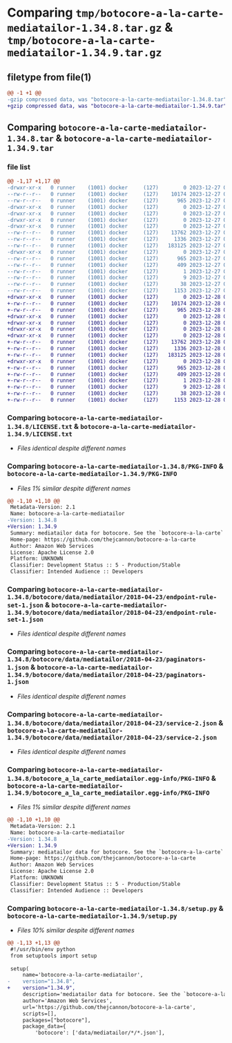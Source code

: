 # Comparing `tmp/botocore-a-la-carte-mediatailor-1.34.8.tar.gz` & `tmp/botocore-a-la-carte-mediatailor-1.34.9.tar.gz`

## filetype from file(1)

```diff
@@ -1 +1 @@
-gzip compressed data, was "botocore-a-la-carte-mediatailor-1.34.8.tar", last modified: Wed Dec 27 01:06:53 2023, max compression
+gzip compressed data, was "botocore-a-la-carte-mediatailor-1.34.9.tar", last modified: Thu Dec 28 01:06:54 2023, max compression
```

## Comparing `botocore-a-la-carte-mediatailor-1.34.8.tar` & `botocore-a-la-carte-mediatailor-1.34.9.tar`

### file list

```diff
@@ -1,17 +1,17 @@
-drwxr-xr-x   0 runner    (1001) docker     (127)        0 2023-12-27 01:06:53.291344 botocore-a-la-carte-mediatailor-1.34.8/
--rw-r--r--   0 runner    (1001) docker     (127)    10174 2023-12-27 01:06:53.000000 botocore-a-la-carte-mediatailor-1.34.8/LICENSE.txt
--rw-r--r--   0 runner    (1001) docker     (127)      965 2023-12-27 01:06:53.291344 botocore-a-la-carte-mediatailor-1.34.8/PKG-INFO
-drwxr-xr-x   0 runner    (1001) docker     (127)        0 2023-12-27 01:06:53.291344 botocore-a-la-carte-mediatailor-1.34.8/botocore/
-drwxr-xr-x   0 runner    (1001) docker     (127)        0 2023-12-27 01:06:53.291344 botocore-a-la-carte-mediatailor-1.34.8/botocore/data/
-drwxr-xr-x   0 runner    (1001) docker     (127)        0 2023-12-27 01:06:53.291344 botocore-a-la-carte-mediatailor-1.34.8/botocore/data/mediatailor/
-drwxr-xr-x   0 runner    (1001) docker     (127)        0 2023-12-27 01:06:53.291344 botocore-a-la-carte-mediatailor-1.34.8/botocore/data/mediatailor/2018-04-23/
--rw-r--r--   0 runner    (1001) docker     (127)    13762 2023-12-27 01:06:29.000000 botocore-a-la-carte-mediatailor-1.34.8/botocore/data/mediatailor/2018-04-23/endpoint-rule-set-1.json
--rw-r--r--   0 runner    (1001) docker     (127)     1336 2023-12-27 01:06:29.000000 botocore-a-la-carte-mediatailor-1.34.8/botocore/data/mediatailor/2018-04-23/paginators-1.json
--rw-r--r--   0 runner    (1001) docker     (127)   183125 2023-12-27 01:06:29.000000 botocore-a-la-carte-mediatailor-1.34.8/botocore/data/mediatailor/2018-04-23/service-2.json
-drwxr-xr-x   0 runner    (1001) docker     (127)        0 2023-12-27 01:06:53.291344 botocore-a-la-carte-mediatailor-1.34.8/botocore_a_la_carte_mediatailor.egg-info/
--rw-r--r--   0 runner    (1001) docker     (127)      965 2023-12-27 01:06:53.000000 botocore-a-la-carte-mediatailor-1.34.8/botocore_a_la_carte_mediatailor.egg-info/PKG-INFO
--rw-r--r--   0 runner    (1001) docker     (127)      409 2023-12-27 01:06:53.000000 botocore-a-la-carte-mediatailor-1.34.8/botocore_a_la_carte_mediatailor.egg-info/SOURCES.txt
--rw-r--r--   0 runner    (1001) docker     (127)        1 2023-12-27 01:06:53.000000 botocore-a-la-carte-mediatailor-1.34.8/botocore_a_la_carte_mediatailor.egg-info/dependency_links.txt
--rw-r--r--   0 runner    (1001) docker     (127)        9 2023-12-27 01:06:53.000000 botocore-a-la-carte-mediatailor-1.34.8/botocore_a_la_carte_mediatailor.egg-info/top_level.txt
--rw-r--r--   0 runner    (1001) docker     (127)       38 2023-12-27 01:06:53.291344 botocore-a-la-carte-mediatailor-1.34.8/setup.cfg
--rw-r--r--   0 runner    (1001) docker     (127)     1153 2023-12-27 01:06:53.000000 botocore-a-la-carte-mediatailor-1.34.8/setup.py
+drwxr-xr-x   0 runner    (1001) docker     (127)        0 2023-12-28 01:06:54.830382 botocore-a-la-carte-mediatailor-1.34.9/
+-rw-r--r--   0 runner    (1001) docker     (127)    10174 2023-12-28 01:06:54.000000 botocore-a-la-carte-mediatailor-1.34.9/LICENSE.txt
+-rw-r--r--   0 runner    (1001) docker     (127)      965 2023-12-28 01:06:54.830382 botocore-a-la-carte-mediatailor-1.34.9/PKG-INFO
+drwxr-xr-x   0 runner    (1001) docker     (127)        0 2023-12-28 01:06:54.826382 botocore-a-la-carte-mediatailor-1.34.9/botocore/
+drwxr-xr-x   0 runner    (1001) docker     (127)        0 2023-12-28 01:06:54.826382 botocore-a-la-carte-mediatailor-1.34.9/botocore/data/
+drwxr-xr-x   0 runner    (1001) docker     (127)        0 2023-12-28 01:06:54.826382 botocore-a-la-carte-mediatailor-1.34.9/botocore/data/mediatailor/
+drwxr-xr-x   0 runner    (1001) docker     (127)        0 2023-12-28 01:06:54.830382 botocore-a-la-carte-mediatailor-1.34.9/botocore/data/mediatailor/2018-04-23/
+-rw-r--r--   0 runner    (1001) docker     (127)    13762 2023-12-28 01:06:26.000000 botocore-a-la-carte-mediatailor-1.34.9/botocore/data/mediatailor/2018-04-23/endpoint-rule-set-1.json
+-rw-r--r--   0 runner    (1001) docker     (127)     1336 2023-12-28 01:06:26.000000 botocore-a-la-carte-mediatailor-1.34.9/botocore/data/mediatailor/2018-04-23/paginators-1.json
+-rw-r--r--   0 runner    (1001) docker     (127)   183125 2023-12-28 01:06:26.000000 botocore-a-la-carte-mediatailor-1.34.9/botocore/data/mediatailor/2018-04-23/service-2.json
+drwxr-xr-x   0 runner    (1001) docker     (127)        0 2023-12-28 01:06:54.830382 botocore-a-la-carte-mediatailor-1.34.9/botocore_a_la_carte_mediatailor.egg-info/
+-rw-r--r--   0 runner    (1001) docker     (127)      965 2023-12-28 01:06:54.000000 botocore-a-la-carte-mediatailor-1.34.9/botocore_a_la_carte_mediatailor.egg-info/PKG-INFO
+-rw-r--r--   0 runner    (1001) docker     (127)      409 2023-12-28 01:06:54.000000 botocore-a-la-carte-mediatailor-1.34.9/botocore_a_la_carte_mediatailor.egg-info/SOURCES.txt
+-rw-r--r--   0 runner    (1001) docker     (127)        1 2023-12-28 01:06:54.000000 botocore-a-la-carte-mediatailor-1.34.9/botocore_a_la_carte_mediatailor.egg-info/dependency_links.txt
+-rw-r--r--   0 runner    (1001) docker     (127)        9 2023-12-28 01:06:54.000000 botocore-a-la-carte-mediatailor-1.34.9/botocore_a_la_carte_mediatailor.egg-info/top_level.txt
+-rw-r--r--   0 runner    (1001) docker     (127)       38 2023-12-28 01:06:54.830382 botocore-a-la-carte-mediatailor-1.34.9/setup.cfg
+-rw-r--r--   0 runner    (1001) docker     (127)     1153 2023-12-28 01:06:54.000000 botocore-a-la-carte-mediatailor-1.34.9/setup.py
```

### Comparing `botocore-a-la-carte-mediatailor-1.34.8/LICENSE.txt` & `botocore-a-la-carte-mediatailor-1.34.9/LICENSE.txt`

 * *Files identical despite different names*

### Comparing `botocore-a-la-carte-mediatailor-1.34.8/PKG-INFO` & `botocore-a-la-carte-mediatailor-1.34.9/PKG-INFO`

 * *Files 1% similar despite different names*

```diff
@@ -1,10 +1,10 @@
 Metadata-Version: 2.1
 Name: botocore-a-la-carte-mediatailor
-Version: 1.34.8
+Version: 1.34.9
 Summary: mediatailor data for botocore. See the `botocore-a-la-carte` package for more info.
 Home-page: https://github.com/thejcannon/botocore-a-la-carte
 Author: Amazon Web Services
 License: Apache License 2.0
 Platform: UNKNOWN
 Classifier: Development Status :: 5 - Production/Stable
 Classifier: Intended Audience :: Developers
```

### Comparing `botocore-a-la-carte-mediatailor-1.34.8/botocore/data/mediatailor/2018-04-23/endpoint-rule-set-1.json` & `botocore-a-la-carte-mediatailor-1.34.9/botocore/data/mediatailor/2018-04-23/endpoint-rule-set-1.json`

 * *Files identical despite different names*

### Comparing `botocore-a-la-carte-mediatailor-1.34.8/botocore/data/mediatailor/2018-04-23/paginators-1.json` & `botocore-a-la-carte-mediatailor-1.34.9/botocore/data/mediatailor/2018-04-23/paginators-1.json`

 * *Files identical despite different names*

### Comparing `botocore-a-la-carte-mediatailor-1.34.8/botocore/data/mediatailor/2018-04-23/service-2.json` & `botocore-a-la-carte-mediatailor-1.34.9/botocore/data/mediatailor/2018-04-23/service-2.json`

 * *Files identical despite different names*

### Comparing `botocore-a-la-carte-mediatailor-1.34.8/botocore_a_la_carte_mediatailor.egg-info/PKG-INFO` & `botocore-a-la-carte-mediatailor-1.34.9/botocore_a_la_carte_mediatailor.egg-info/PKG-INFO`

 * *Files 1% similar despite different names*

```diff
@@ -1,10 +1,10 @@
 Metadata-Version: 2.1
 Name: botocore-a-la-carte-mediatailor
-Version: 1.34.8
+Version: 1.34.9
 Summary: mediatailor data for botocore. See the `botocore-a-la-carte` package for more info.
 Home-page: https://github.com/thejcannon/botocore-a-la-carte
 Author: Amazon Web Services
 License: Apache License 2.0
 Platform: UNKNOWN
 Classifier: Development Status :: 5 - Production/Stable
 Classifier: Intended Audience :: Developers
```

### Comparing `botocore-a-la-carte-mediatailor-1.34.8/setup.py` & `botocore-a-la-carte-mediatailor-1.34.9/setup.py`

 * *Files 10% similar despite different names*

```diff
@@ -1,13 +1,13 @@
 #!/usr/bin/env python
 from setuptools import setup
 
 setup(
     name='botocore-a-la-carte-mediatailor',
-    version="1.34.8",
+    version="1.34.9",
     description='mediatailor data for botocore. See the `botocore-a-la-carte` package for more info.',
     author='Amazon Web Services',
     url='https://github.com/thejcannon/botocore-a-la-carte',
     scripts=[],
     packages=["botocore"],
     package_data={
         'botocore': ['data/mediatailor/*/*.json'],
```

